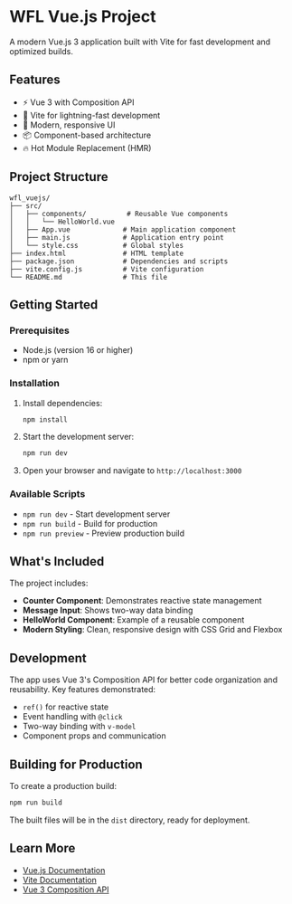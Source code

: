 # WFL Vue.js Project

A modern Vue.js 3 application built with Vite for fast development and optimized builds.

## Features

- ⚡️ Vue 3 with Composition API
- 🚀 Vite for lightning-fast development
- 🎨 Modern, responsive UI
- 📦 Component-based architecture
- 🔥 Hot Module Replacement (HMR)

## Project Structure

```
wfl_vuejs/
├── src/
│   ├── components/          # Reusable Vue components
│   │   └── HelloWorld.vue
│   ├── App.vue             # Main application component
│   ├── main.js             # Application entry point
│   └── style.css           # Global styles
├── index.html              # HTML template
├── package.json            # Dependencies and scripts
├── vite.config.js          # Vite configuration
└── README.md               # This file
```

## Getting Started

### Prerequisites

- Node.js (version 16 or higher)
- npm or yarn

### Installation

1. Install dependencies:
   ```bash
   npm install
   ```

2. Start the development server:
   ```bash
   npm run dev
   ```

3. Open your browser and navigate to `http://localhost:3000`

### Available Scripts

- `npm run dev` - Start development server
- `npm run build` - Build for production
- `npm run preview` - Preview production build

## What's Included

The project includes:

- **Counter Component**: Demonstrates reactive state management
- **Message Input**: Shows two-way data binding
- **HelloWorld Component**: Example of a reusable component
- **Modern Styling**: Clean, responsive design with CSS Grid and Flexbox

## Development

The app uses Vue 3's Composition API for better code organization and reusability. Key features demonstrated:

- `ref()` for reactive state
- Event handling with `@click`
- Two-way binding with `v-model`
- Component props and communication

## Building for Production

To create a production build:

```bash
npm run build
```

The built files will be in the `dist` directory, ready for deployment.

## Learn More

- [Vue.js Documentation](https://vuejs.org/)
- [Vite Documentation](https://vitejs.dev/)
- [Vue 3 Composition API](https://vuejs.org/guide/extras/composition-api-faq.html)
